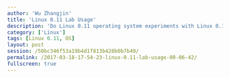 ```yaml
---
author: 'Wu Zhangjin'
title: 'Linux 0.11 Lab Usage'
description: 'Do Linux 0.11 operating system experiments with Linux 0.11 Lab.'
category: ['Linux']
tags: [Linux 0.11, OS]
layout: post
session: /50bc346f53a19b4d1f813b428b0b7b49/
permalink: /2017-03-18-17-54-23-linux-0.11-lab-usage-00-06-42/
fullscreen: true
---
```


